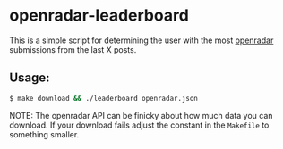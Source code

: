 # openradar-leaderboard

This is a simple script for determining the user with the most
[openradar](http://openradar.me/) submissions from the last X posts.

## Usage:

```sh
$ make download && ./leaderboard openradar.json
```

NOTE: The openradar API can be finicky about how much data you can
download. If your download fails adjust the constant in the `Makefile`
to something smaller.
